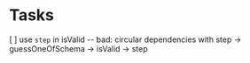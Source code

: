 # Tasks

[ ] use `step` in isValid -- bad: circular dependencies with step -> guessOneOfSchema -> isValid -> step
